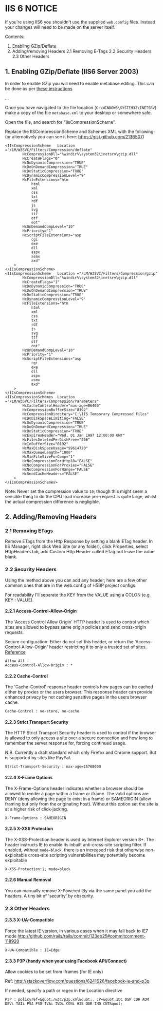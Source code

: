 # IIS 6 NOTICE

If you're using IIS6 you shouldn't use the supplied `web.config` files.
Instead your changes will need to be made on the server itself.

Contents:

1. Enabling GZip/Deflate
2. Adding/removing Headers
2.1 Removing E-Tags
2.2 Security Headers
2.3 Other Headers


## 1. Enabling GZip/Deflate (IIS6 Server 2003)

In order to enable GZip you will need to enable metabase editing. This can be
done as per [these
instructions](http://www.microsoft.com/technet/prodtechnol/WindowsServer2003/Library/IIS/1d1e5de4-fd63-40cd-bc5d-c20521548eed.mspx?mfr=true)

...

Once you have navigated to the file location (`C:\WINDOWS\SYSTEM32\INETSRV`)
make a copy of the file `metabase.xml` to your desktop or somewhere safe.

Open the file, and search for "IIsCompressionScheme".

Replace the IISCompressionScheme and Schemes XML with the following: (or
alternatively you can see it here: https://gist.github.com/2136507)

```
<IIsCompressionScheme   Location ="/LM/W3SVC/Filters/Compression/deflate"
        HcCompressionDll="%windir%\system32\inetsrv\gzip.dll"
        HcCreateFlags="0"
        HcDoDynamicCompression="TRUE"
        HcDoOnDemandCompression="TRUE"
        HcDoStaticCompression="TRUE"
        HcDynamicCompressionLevel="9"
        HcFileExtensions="htm
            html
            xml
            css
            txt
            rdf
            js
            svg
            ttf
            otf
            eot"
        HcOnDemandCompLevel="10"
        HcPriority="1"
        HcScriptFileExtensions="asp
            cgi
            exe
            dll
            aspx
            asmx
            axd"
    >
</IIsCompressionScheme>
<IIsCompressionScheme   Location ="/LM/W3SVC/Filters/Compression/gzip"
        HcCompressionDll="%windir%\system32\inetsrv\gzip.dll"
        HcCreateFlags="1"
        HcDoDynamicCompression="TRUE"
        HcDoOnDemandCompression="TRUE"
        HcDoStaticCompression="TRUE"
        HcDynamicCompressionLevel="9"
        HcFileExtensions="htm
            html
            xml
            css
            txt
            rdf
            js
            svg
            ttf
            otf
            eot"
        HcOnDemandCompLevel="10"
        HcPriority="1"
        HcScriptFileExtensions="asp
            cgi
            exe
            dll
            aspx
            asmx
            axd"
    >
</IIsCompressionScheme>
<IIsCompressionSchemes  Location ="/LM/W3SVC/Filters/Compression/Parameters"
        HcCacheControlHeader="max-age=86400"
        HcCompressionBufferSize="8192"
        HcCompressionDirectory="C:\IIS Temporary Compressed Files"
        HcDoDiskSpaceLimiting="FALSE"
        HcDoDynamicCompression="TRUE"
        HcDoOnDemandCompression="TRUE"
        HcDoStaticCompression="TRUE"
        HcExpiresHeader="Wed, 01 Jan 1997 12:00:00 GMT"
        HcFilesDeletedPerDiskFree="256"
        HcIoBufferSize="8192"
        HcMaxDiskSpaceUsage="99614720"
        HcMaxQueueLength="1000"
        HcMinFileSizeForComp="1"
        HcNoCompressionForHttp10="FALSE"
        HcNoCompressionForProxies="FALSE"
        HcNoCompressionForRange="FALSE"
        HcSendCacheHeaders="FALSE"
    >
</IIsCompressionSchemes>
```

Note: Never set the compression value to `10`; though this might seem a
sensible thing to do the CPU load increase per-request is quite large, whilst
the actual compression difference is negligible.


## 2. Adding/Removing Headers

### 2.1 Removing ETags

Remove ETags from the Http Response by setting a blank ETag header. In IIS
Manager, right click Web Site (or any folder), click Properties, select
HttpHeaders tab, add Custom Http Header called ETag but leave the value blank.

### 2.2 Security Headers

Using the method above you can add any header; here are a few other common ones
that are in the web.config of H5BP project configs.

For readability I'll separate the KEY from the VALUE using a COLON (e.g. KEY :
VALUE).

#### 2.2.1 Access-Control-Allow-Origin

The 'Access Control Allow Origin' HTTP header is used to control which sites
are allowed to bypass same origin policies and send cross-origin requests.

Secure configuration: Either do not set this header, or return the
'Access-Control-Allow-Origin' header restricting it to only a trusted set of
sites. [Reference](http://enable-cors.org/)

```
Allow All -
Access-Control-Allow-Origin : *
```

#### 2.2.2 Cache-Control

The 'Cache-Control' response header controls how pages can be cached either by
proxies or the users browser. This response header can provide enhanced privacy
by not caching sensitive pages in the users browser cache.

```
Cache-Control : no-store, no-cache
```

#### 2.2.3 Strict Transport Security

The HTTP Strict Transport Security header is used to control if the browser is
allowed to only access a site over a secure connection and how long to remember
the server response for, forcing continued usage.

N.B. Currently a draft standard which only Firefox and Chrome support. But is
supported by sites like PayPal.

```
Strict-Transport-Security : max-age=15768000
```

#### 2.2.4 X-Frame Options


The X-Frame-Options header indicates whether a browser should be allowed to
render a page within a frame or iframe. The valid options are DENY (deny
allowing the page to exist in a frame) or SAMEORIGIN (allow framing but only
from the originating host). Without this option set the site is at a higher risk
of click-jacking.

```
X-Frame-Options : SAMEORIGIN
```

#### 2.2.5 X-XSS Protection

The X-XSS-Protection header is used by Internet Explorer version 8+. The header
instructs IE to enable its inbuilt anti-cross-site scripting filter.  If
enabled, without `mode=block`, there is an increased risk that otherwise
non-exploitable cross-site scripting vulnerabilities may potentially become
exploitable

```
X-XSS-Protection:1; mode=block
```

#### 2.2.6 Manual Removal

You can manually remove X-Powered-By via the same panel you add the headers.
A tiny bit of 'security' by obscurity.

### 2.3 Other Headers

#### 2.3.3 X-UA-Compatible

Force the latest IE version, in various cases when it may fall back to IE7 mode
http://github.com/rails/rails/commit/123eb25#commitcomment-118920

```
X-UA-Compatible : IE=Edge
```

#### 2.3.3 P3P (handy when your using Facebook API/Connect)

Allow cookies to be set from iframes (for IE only)

Ref: http://stackoverflow.com/questions/6241626/facebook-ie-and-p3p

If needed, specify a path or regex in the Location directive

```
P3P : policyref=&quot;/w3c/p3p.xml&quot;, CP=&quot;IDC DSP COR ADM DEVi TAIi PSA PSD IVAi IVDi CONi HIS OUR IND CNT&quot;
```
